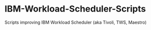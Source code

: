 # IBM-Workload-Scheduler-Scripts
Scripts improving IBM Workload Scheduler (aka Tivoli, TWS, Maestro)
